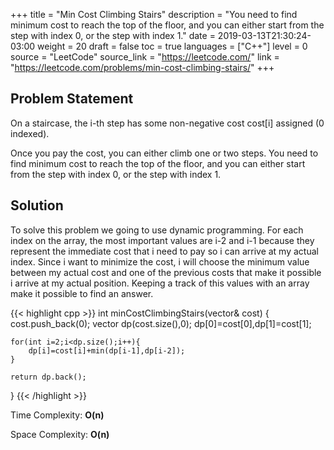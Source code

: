 +++
title = "Min Cost Climbing Stairs"
description = "You need to find minimum cost to reach the top of the floor, and you can either start from the step with index 0, or the step with index 1."
date = 2019-03-13T21:30:24-03:00
weight = 20
draft = false
toc = true
languages = ["C++"]
level = 0
source = "LeetCode"
source_link = "https://leetcode.com/"
link = "https://leetcode.com/problems/min-cost-climbing-stairs/"
+++
<h2 class="title is-4"> Problem Statement </h2>

On a staircase, the i-th step has some non-negative cost cost[i] assigned (0 indexed).

Once you pay the cost, you can either climb one or two steps. You need to find minimum
cost to reach the top of the floor, and you can either start from the step with index 0, or the step with index 1.

<h2 class="title is-5"> Solution </h2>

To solve this problem we going to use dynamic programming. For each index on the array, the most important values are i-2 and i-1
because they represent the immediate cost that i need to pay so i can arrive at my actual index. Since i want to minimize the cost,
i will choose the minimum value between my actual cost and one of the previous costs that make it possible i arrive at my actual position.
Keeping a track of this values with an array make it possible to find an answer.

{{< highlight cpp >}}
int minCostClimbingStairs(vector<int>& cost) {
    cost.push_back(0);
    vector<int> dp(cost.size(),0);
    dp[0]=cost[0],dp[1]=cost[1];

    for(int i=2;i<dp.size();i++){
        dp[i]=cost[i]+min(dp[i-1],dp[i-2]);
    }

    return dp.back();
}
{{< /highlight >}}

Time Complexity: **O(n)**

Space Complexity: **O(n)**
